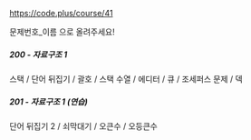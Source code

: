 https://code.plus/course/41

문제번호_이름 으로 올려주세요!

##### 200 - 자료구조 1
스택 / 단어 뒤집기 / 괄호 / 스택 수열 / 에디터 / 큐 / 조세퍼스 문제 / 덱 

##### 201 - 자료구조 1 (연습)
단어 뒤집기 2 / 쇠막대기 / 오큰수 / 오등큰수
